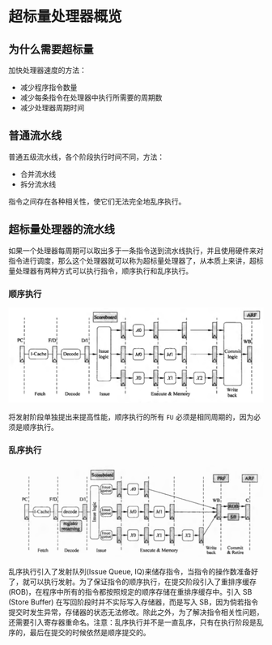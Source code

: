 # 超标量处理器概览

## 为什么需要超标量

加快处理器速度的方法：

- 减少程序指令数量
- 减少每条指令在处理器中执行所需要的周期数
- 减少处理器周期时间

## 普通流水线

普通五级流水线，各个阶段执行时间不同，方法：

- 合并流水线
- 拆分流水线

指令之间存在各种相关性，使它们无法完全地乱序执行。

## 超标量处理器的流水线

如果一个处理器每周期可以取出多于一条指令送到流水线执行，并且使用硬件来对指令进行调度，那么这个处理器就可以称为超标量处理器了，从本质上来讲，超标量处理器有两种方式可以执行指令，顺序执行和乱序执行。

### 顺序执行

![](static/顺序执行.png)

将发射阶段单独提出来提高性能，顺序执行的所有 `FU` 必须是相同周期的，因为必须是顺序执行。

### 乱序执行

![](static/乱序执行.png)

乱序执行引入了发射队列(Issue Queue, IQ)来储存指令，当指令的操作数准备好了，就可以执行发射。为了保证指令的顺序执行，在提交阶段引入了重排序缓存(ROB)，在程序中所有的指令都按照规定的顺序存储在重排序缓存中。引入 SB (Store Buffer) 在写回阶段时并不实际写入存储器，而是写入 SB，因为倘若指令提交时发生异常，存储器的状态无法修改。除此之外，为了解决指令相关性问题，还需要引入寄存器重命名。注意：乱序执行并不是一直乱序，只有在执行阶段是乱序的，最后在提交的时候依然是顺序提交的。